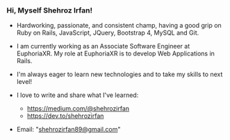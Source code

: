 ### Hi, Myself Shehroz Irfan!

- Hardworking, passionate, and consistent champ,  having a good grip on Ruby on Rails, JavaScript, JQuery, Bootstrap 4, MySQL and Git.

- I am currently working as an Associate Software Engineer at EuphoriaXR. My role at EuphoriaXR is to develop Web Applications in Rails.

- I'm always eager to learn new technologies and to take my skills to next level!

- I love to write and share what I've learned:
  - https://medium.com/@shehrozirfan
  - https://dev.to/shehrozirfan

- Email: "shehrozirfan89@gmail.com"

<!---
ShehrozIrfan/ShehrozIrfan is a ✨ special ✨ repository because its `README.md` (this file) appears on your GitHub profile.
You can click the Preview link to take a look at your changes.
--->
